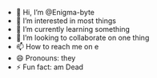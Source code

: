 - 👋 Hi, I’m @Enigma-byte
- 👀 I’m interested in most things 
- 🌱 I’m currently learning something 
- 💞️ I’m looking to collaborate on one thing 
- 📫 How to reach me on e
- 😄 Pronouns: they 
- ⚡ Fun fact: am Dead 

<!---
Enigma-byte/Enigma-byte is a ✨ special ✨ repository because its `README.md` (this file) appears on your GitHub profile.
You can click the Preview link to take a look at your changes.
--->
